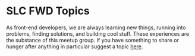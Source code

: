 # SLC FWD Topics

As front-end developers, we are always learning new things, running into problems, finding solutions, and building cool stuff. These experiences are the substance of this meetup group. If you have something to share or hunger after anything in particular suggest a topic [here](https://github.com/slcfwd/topics/issues).

